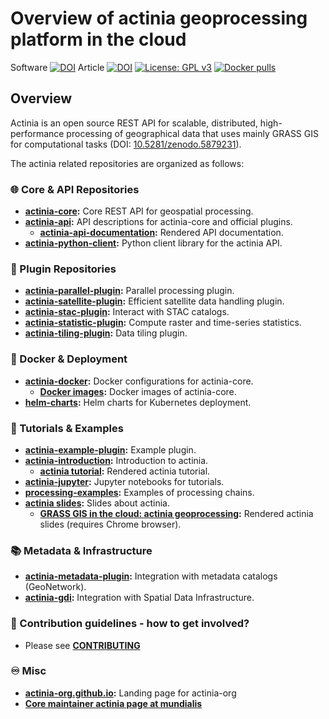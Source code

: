 # Overview of actinia geoprocessing platform in the cloud

Software [![DOI](https://zenodo.org/badge/DOI/10.5281/zenodo.5879231.svg)](https://doi.org/10.5281/zenodo.5879231)
Article [![DOI](https://zenodo.org/badge/DOI/10.5281/zenodo.2631917.svg)](https://doi.org/10.5281/zenodo.2631917)
[![License: GPL v3](https://img.shields.io/badge/License-GPL%20v3-blue.svg)](https://www.gnu.org/licenses/gpl-3.0)
[![Docker pulls](https://img.shields.io/docker/pulls/mundialis/actinia-core.svg)](https://hub.docker.com/r/mundialis/actinia-core)

## Overview

Actinia is an open source REST API for scalable, distributed, high-performance
processing of geographical data that uses mainly GRASS GIS for computational
tasks (DOI: [10.5281/zenodo.5879231](https://doi.org/10.5281/zenodo.5879231)).

The actinia related repositories are organized as follows:

### 🌐 Core & API Repositories

- **[actinia-core](https://github.com/actinia-org/actinia-core):** Core REST API for geospatial processing.
- **[actinia-api](https://github.com/actinia-org/actinia-api):** API descriptions for actinia-core and official plugins.
  - **[actinia-api-documentation](https://redocly.github.io/redoc/?url=https://actinia.mundialis.de/latest/swagger.json&nocors):** Rendered API documentation.
- **[actinia-python-client](https://github.com/actinia-org/actinia-python-client):** Python client library for the actinia API.

### 🔌 Plugin Repositories

- **[actinia-parallel-plugin](https://github.com/actinia-org/actinia-parallel-plugin):** Parallel processing plugin.
- **[actinia-satellite-plugin](https://github.com/actinia-org/actinia-satellite-plugin):** Efficient satellite data handling plugin.
- **[actinia-stac-plugin](https://github.com/actinia-org/actinia-stac-plugin):** Interact with STAC catalogs.
- **[actinia-statistic-plugin](https://github.com/actinia-org/actinia-statistic-plugin):** Compute raster and time-series statistics.
- **[actinia-tiling-plugin](https://github.com/actinia-org/actinia-tiling-plugin):** Data tiling plugin.

### 🐳 Docker & Deployment

- **[actinia-docker](https://github.com/actinia-org/actinia-docker):** Docker configurations for actinia-core.
  - **[Docker images](https://hub.docker.com/r/mundialis/actinia-core):** Docker images of actinia-core.
- **[helm-charts](https://github.com/actinia-org/helm-charts):** Helm charts for Kubernetes deployment.

### 📝 Tutorials & Examples

- **[actinia-example-plugin](https://github.com/actinia-org/actinia-example-plugin):** Example plugin.
- **[actinia-introduction](https://github.com/actinia-org/actinia-introduction):** Introduction to actinia.
  - **[actinia tutorial](https://actinia-org.github.io/actinia-core/):** Rendered actinia tutorial.
- **[actinia-jupyter](https://github.com/actinia-org/actinia-jupyter):** Jupyter notebooks for tutorials.
- **[processing-examples](https://github.com/actinia-org/processing-examples):** Examples of processing chains.
- **[actinia slides](https://github.com/actinia-org/slidess):** Slides about actinia.
  - **[GRASS GIS in the cloud: actinia geoprocessing](https://htmlpreview.github.io/?https://github.com/actinia-org/slides/blob/main/intro/index.html):** Rendered actinia slides (requires Chrome browser).

### 📚 Metadata & Infrastructure

- **[actinia-metadata-plugin](https://github.com/actinia-org/actinia-metadata-plugin):** Integration with metadata catalogs (GeoNetwork).
- **[actinia-gdi](https://github.com/actinia-org/actinia-gdi):** Integration with Spatial Data Infrastructure.

### 🌈 Contribution guidelines - how to get involved?

- Please see **[CONTRIBUTING](https://github.com/actinia-org/actinia-core/blob/main/CONTRIBUTING.md)**

### ♾️ Misc

- **[actinia-org.github.io](https://github.com/actinia-org/actinia-org.github.io):** Landing page for actinia-org
- **[Core maintainer actinia page at mundialis](https://actinia.mundialis.de/)**
